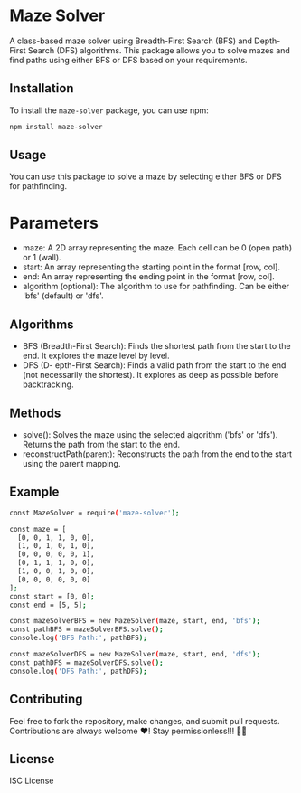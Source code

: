 # Maze Solver

A class-based maze solver using Breadth-First Search (BFS) and Depth-First Search (DFS) algorithms. This package allows you to solve mazes and find paths using either BFS or DFS based on your requirements.

## Installation

To install the `maze-solver` package, you can use npm:

```bash
npm install maze-solver
```

## Usage
You can use this package to solve a maze by selecting either BFS or DFS for pathfinding.

# Parameters
- maze: A 2D array representing the maze. Each cell can be 0 (open path) or 1 (wall).
- start: An array representing the starting point in the format [row, col].
- end: An array representing the ending point in the format [row, col].
- algorithm (optional): The algorithm to use for pathfinding. Can be either 'bfs' (default) or 'dfs'.

## Algorithms
- BFS (Breadth-First Search): Finds the shortest path from the start to the end. It explores the maze level by level.
- DFS (D- epth-First Search): Finds a valid path from the start to the end (not necessarily the shortest). It explores as deep as possible before backtracking.

## Methods
- solve(): Solves the maze using the selected algorithm ('bfs' or 'dfs'). Returns the path from the start to the end.
- reconstructPath(parent): Reconstructs the path from the end to the start using the parent mapping.

## Example
```bash
const MazeSolver = require('maze-solver');

const maze = [
  [0, 0, 1, 1, 0, 0],
  [1, 0, 1, 0, 1, 0],
  [0, 0, 0, 0, 0, 1],
  [0, 1, 1, 1, 0, 0],
  [1, 0, 0, 1, 0, 0],
  [0, 0, 0, 0, 0, 0]
];
const start = [0, 0];
const end = [5, 5];

const mazeSolverBFS = new MazeSolver(maze, start, end, 'bfs');
const pathBFS = mazeSolverBFS.solve();
console.log('BFS Path:', pathBFS); 

const mazeSolverDFS = new MazeSolver(maze, start, end, 'dfs');
const pathDFS = mazeSolverDFS.solve();
console.log('DFS Path:', pathDFS); 

```

## Contributing
Feel free to fork the repository, make changes, and submit pull requests. Contributions are always welcome ❤️!
Stay permissionless!!! 👨‍💻

## License
ISC License